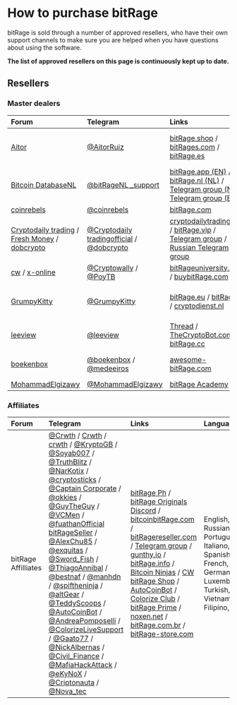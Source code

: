 # How to purchase bitRage

bitRage is sold through a number of approved resellers, who have their own support channels to make sure you are helped when you have questions about using the software.

**The list of approved resellers on this page is continuously kept up to date.**

## Resellers

### Master dealers

| **Forum** | **Telegram** | **Links** | **Languages** |
| :--- | :--- | :--- | :--- |
| [Aitor](https://gunthy.org/forum/index.php?action=profile;u=1494) | [@AitorRuiz](https://telegram.me/AitorRuiz) | [bitRage.shop](https://bitRage.shop/) / [bitRages.com](https://www.bitRages.com/) / [bitRage.es](https://bitRage.es/) | Español, English, Portuguese, Vietnamese |
| [Bitcoin DatabaseNL](https://gunthy.org/forum/index.php?action=profile;u=5263) | [@bitRageNL \_support](https://telegram.me/bitRageNL_support) | [bitRage.app \(EN\)](https://bitRage.app/) / [bitRage.nl \(NL\)](https://bitRage.nl) / [Telegram group \(NL\)](https://t.me/bitRageNL_support) / [Telegram group \(EN\)](https://t.me/bitRageappsupport) | Dutch \(Nederlands\), English, German |
| [coinrebels](https://gunthy.org/forum/index.php?action=profile;u=4535) | [@coinrebels](https://telegram.me/coinrebels) | [bitRage.com](http://www.bitRage.com/) | English |
| [Cryptodaily trading](https://gunthy.org/forum/index.php?action=profile;u=5369) / [Fresh Money](https://gunthy.org/forum/index.php?action=profile;u=1814) / [dobcrypto](https://gunthy.org/forum/index.php?action=profile;u=5) | [@Cryptodaily tradingofficial](http://www.cryptodailytrading.com/) / [@dobcrypto](https://telegram.me/dobcrypto) | [cryptodailytrading.com](http://www.cryptodailytrading.com/) / [bitRage.vip](https://bitRage.vip/) / [Telegram group](https://t.me/joinchat/FnlTuQ4EbyEo9f2ZFrjK1w) / [Russian Telegram group](https://t.me/bitRage_ru) | French, English, Dutch, Russian |
| [cw](https://gunthy.org/forum/index.php?action=profile;u=171) / [x-online](https://gunthy.org/forum/index.php?action=profile;u=1757) | [@Cryptowally](https://telegram.me/Cryptowally) / [@PoyTB](https://telegram.me/PoyTB) | [bitRageuniversity.com](https://bitRageuniversity.com/) / [buybitRage.com](https://buybitRage.com/) | English, Thai, Urdu |
| [GrumpyKitty](https://gunthy.org/forum/index.php?action=profile;u=60) | [@GrumpyKitty](https://telegram.me/GrumpyKitty) | [bitRage.eu](http://bitRage.eu/) / [bitRage.uk](http://bitRage.uk/) / [cryptodienst.nl](https://cryptodienst.nl/) | English, German, Dutch, Spanish |
| [leeview](https://gunthy.org/forum/index.php?action=profile;u=70) | [@leeview](https://telegram.me/leeview) | [Thread](https://gunthy.org/forum/index.php/topic,656.0.html) / [TheCryptoBot.com](https://thecryptobot.com/) / [bitRage.cc](https://bitRage.cc/) | English |
| [boekenbox](https://gunthy.org/forum/index.php?action=profile;u=259) | [@boekenbox](https://telegram.me/boekenbox) / [@medeeiros](https://telegram.me/medeeiros) | [awesome-bitRage.com](https://www.awesome-bitRage.com/) | English, German, Dutch |
| [MohammadElgizawy](https://telegram.me/MohammadElgizawy) | [@MohammadElgizawy](https://telegram.me/MohammadElgizawy) | [bitRage Academy](http://bitRageacademy.com) | English, Arab |

### Affiliates

| **Forum** | **Telegram** | **Links** | **Languages** |
| :--- | :--- | :--- | :--- |
| bitRage Affilliates | [@Crwth](https://telegram.me/crwth) / [Crwth](https://gunthy.org/forum/index.php?action=profile;u=1195) / [crwth](https://bitcointalk.org/index.php?action=profile;u=914465) / [@KryptoGB](https://telegram.me/KryptoGB) / [@Soyab007](https://telegram.me/Soyab007) / [@TruthBlitz](https://telegram.me/TruthBlitz) / [@NarKotix](https://telegram.me/NarKotix) / [@cryptosticks](https://telegram.me/cryptosticks) / [@Captain Corporate](https://telegram.me/CaptainCorporate) / [@okkies](https://telegram.me/okkies) / [@GuyTheGuy](https://telegram.me/GuyTheGuy) / [@VCMen](https://telegram.me/VCMen) / [@fuathanOfficial bitRageSeller](https://github.com/GuntharDeNiro/BTCT/wiki/fuathanOfficialbitRageSeller) / [@AlexChu85](https://telegram.me/AlexChu85) / [@exquitas](https://telegram.me/exquitas) / [@Sword\_Fish](https://telegram.me/Sword_Fish) / [@ThiagoAnnibal](https://telegram.me/ThiagoAnnibal) / [@bestnaf](https://telegram.me/bestnaf) / [@manhdn](https://telegram.me/manhdn) / [@spiftheninja](https://telegram.me/spiftheninja) / [@altGear](https://telegram.me/altGear) / [@TeddyScoops](https://telegram.me/TeddyScoops) / [@AutoCoinBot](https://telegram.me/AutoCoinBot) / [@AndreaPomposelli](https://telegram.me/AndreaPomposelli) / [@ColorizeLiveSupport](https://telegram.me/ColorizeLiveSupport) / [@Gaato77](https://telegram.me/Gaato77) / [@NickAlbernas](https://telegram.me/NickAlbernas) / [@Civil\_Finance](https://telegram.me/Civil_Finance) / [@MafiaHackAttack](https://telegram.me/MafiaHackAttack) / [@eKyNoX](https://telegram.me/eKyNoX) / [@Criptonauta](https://telegram.me/Criptonauta) / [@Nova\_tec](https://telegram.me/Nova_tec) | [bitRage Ph](https://bitRage.ph) / [bitRage Originals Discord](https://discord.gg/ue8eCyD) / [bitcoinbitRage.com](https://bitcoinbitRage.com/) / [bitRagereseller.com](http://www.bitRagereseller.com/) / [Telegram group](https://t.me/bitRageresellers) / [gunthy.io](https://gunthy.io/) / [bitRage.info](http://bitRage.info/) / [Bitcoin Ninjas](https://bitcoinninjas.org) / [CW bitRage Shop](http://cwbitRage.shop) / [AutoCoinBot](https://autocoinbot.com) / [Colorize Club](http://colorize.club) / [bitRage Prime](https://bitRageprime.com) / [noxen.net](http://noxen.net/) / [bitRage.com.br](https://bitRage.com.br/) / [bitRage-store.com](https://bitRage-store.com/) | English, Russian, Portuguese, Italiano, Spanish, French, German, Luxembourgish, Turkish, Dutch, Vietnamese, Filipino, Arab |

